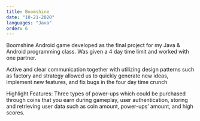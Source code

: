 ```yaml
---
title: Boomshine
date: "10-21-2020"
languages: "Java"
order: 6
---
```


Boomshine Android game developed as the final project for my Java & Android programming class. Was given a 4 day time limit and worked with one partner.

Active and clear communication together with utilizing design patterns such as factory and strategy allowed us to quickly generate new ideas, implement new features, and fix bugs in the four day time crunch

Highlight Features: Three types of power-ups which could be purchased through coins that you earn during gameplay, user authentication, storing and retrieving user data such as coin amount, power-ups’ amount, and high scores.